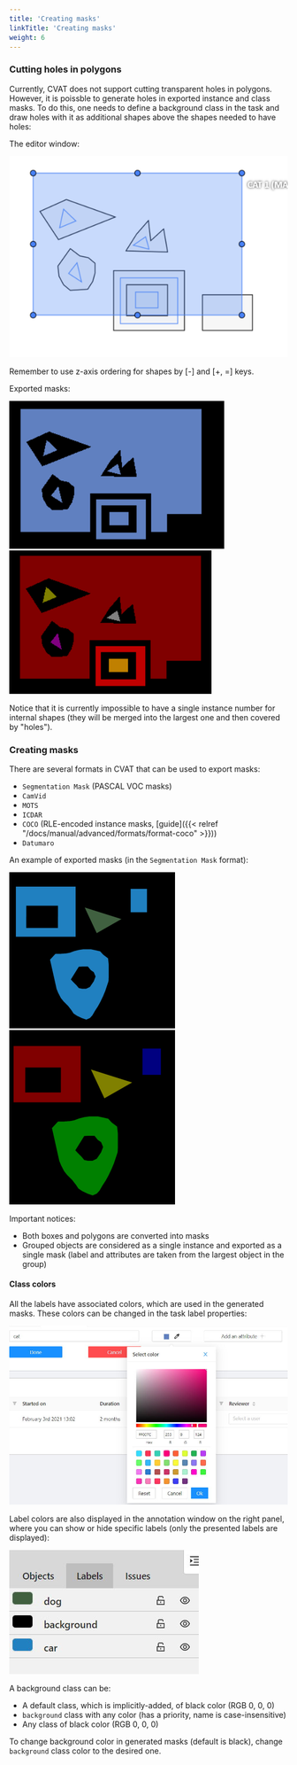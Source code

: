 ```yaml
---
title: 'Creating masks'
linkTitle: 'Creating masks'
weight: 6
---
```


### Cutting holes in polygons

Currently, CVAT does not support cutting transparent holes in polygons. However,
it is poissble to generate holes in exported instance and class masks.
To do this, one needs to define a background class in the task and draw holes
with it as additional shapes above the shapes needed to have holes:

The editor window:

  ![The editor](/images/mask_export_example1_editor.png)

Remember to use z-axis ordering for shapes by \[\-\] and \[\+\, \=\] keys.

Exported masks:

  ![A class mask](/images/mask_export_example1_cls_mask.png)  ![An instance mask](/images/mask_export_example1_inst_mask.png)

Notice that it is currently impossible to have a single instance number for
internal shapes (they will be merged into the largest one and then covered by
"holes").

### Creating masks

There are several formats in CVAT that can be used to export masks:
- `Segmentation Mask` (PASCAL VOC masks)
- `CamVid`
- `MOTS`
- `ICDAR`
- `COCO` (RLE-encoded instance masks, [guide]({{< relref "/docs/manual/advanced/formats/format-coco" >}}))
- `Datumaro`

An example of exported masks (in the `Segmentation Mask` format):

  ![A class mask](/images/exported_cls_masks_example.png) ![An instance mask](/images/exported_inst_masks_example.png)

Important notices:
- Both boxes and polygons are converted into masks
- Grouped objects are considered as a single instance and exported as a single
  mask (label and attributes are taken from the largest object in the group)

#### Class colors

All the labels have associated colors, which are used in the generated masks.
These colors can be changed in the task label properties:

  ![](/images/label_color_picker.jpg)

Label colors are also displayed in the annotation window on the right panel,
where you can show or hide specific labels
(only the presented labels are displayed):

  ![](/images/label_panel_anno_window.jpg)

A background class can be:
- A default class, which is implicitly-added, of black color (RGB 0, 0, 0)
- `background` class with any color (has a priority, name is case-insensitive)
- Any class of black color (RGB 0, 0, 0)

To change background color in generated masks (default is black),
change `background` class color to the desired one.
